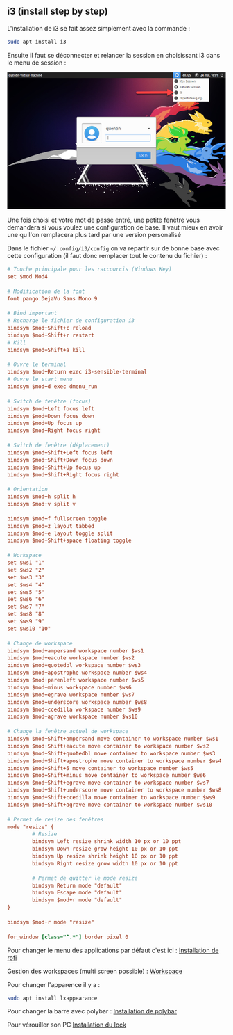 ## i3 (install step by step)

L'installation de i3 se fait assez simplement avec la commande :
```bash
sudo apt install i3
```

Ensuite il faut se déconnecter et relancer la session en choisissant i3 dans le menu de session :

![Xubuntu desktop environement choice](../images/DE_choice.png)

Une fois choisi et votre mot de passe entré, une petite fenêtre vous demandera si vous voulez une configuration de base. Il vaut mieux en avoir une qu l'on remplacera plus tard par une version personalisé

Dans le fichier `~/.config/i3/config` on va repartir sur de bonne base avec cette configuration (il faut donc remplacer tout le contenu du fichier) :

```ini
# Touche principale pour les raccourcis (Windows Key)
set $mod Mod4

# Modification de la font
font pango:DejaVu Sans Mono 9

# Bind important
# Recharge le fichier de configuration i3
bindsym $mod+Shift+c reload
bindsym $mod+Shift+r restart
# Kill
bindsym $mod+Shift+a kill

# Ouvre le terminal
bindsym $mod+Return exec i3-sensible-terminal
# Ouvre le start menu
bindsym $mod+d exec dmenu_run

# Switch de fenêtre (focus)
bindsym $mod+Left focus left
bindsym $mod+Down focus down
bindsym $mod+Up focus up
bindsym $mod+Right focus right

# Switch de fenêtre (déplacement)
bindsym $mod+Shift+Left focus left
bindsym $mod+Shift+Down focus down
bindsym $mod+Shift+Up focus up
bindsym $mod+Shift+Right focus right

# Orientation
bindsym $mod+h split h
bindsym $mod+v split v

bindsym $mod+f fullscreen toggle
bindsym $mod+z layout tabbed
bindsym $mod+e layout toggle split
bindsym $mod+Shift+space floating toggle

# Workspace
set $ws1 "1"
set $ws2 "2"
set $ws3 "3"
set $ws4 "4"
set $ws5 "5"
set $ws6 "6"
set $ws7 "7"
set $ws8 "8"
set $ws9 "9"
set $ws10 "10"

# Change de workspace
bindsym $mod+ampersand workspace number $ws1
bindsym $mod+eacute workspace number $ws2
bindsym $mod+quotedbl workspace number $ws3
bindsym $mod+apostrophe workspace number $ws4
bindsym $mod+parenleft workspace number $ws5
bindsym $mod+minus workspace number $ws6
bindsym $mod+egrave workspace number $ws7
bindsym $mod+underscore workspace number $ws8
bindsym $mod+ccedilla workspace number $ws9
bindsym $mod+agrave workspace number $ws10

# Change la fenêtre actuel de workspace
bindsym $mod+Shift+ampersand move container to workspace number $ws1
bindsym $mod+Shift+eacute move container to workspace number $ws2
bindsym $mod+Shift+quotedbl move container to workspace number $ws3
bindsym $mod+Shift+apostrophe move container to workspace number $ws4
bindsym $mod+Shift+5 move container to workspace number $ws5
bindsym $mod+Shift+minus move container to workspace number $ws6
bindsym $mod+Shift+egrave move container to workspace number $ws7
bindsym $mod+Shift+underscore move container to workspace number $ws8
bindsym $mod+Shift+ccedilla move container to workspace number $ws9
bindsym $mod+Shift+agrave move container to workspace number $ws10

# Permet de resize des fenêtres
mode "resize" {
        # Resize
        bindsym Left resize shrink width 10 px or 10 ppt
        bindsym Down resize grow height 10 px or 10 ppt
        bindsym Up resize shrink height 10 px or 10 ppt
        bindsym Right resize grow width 10 px or 10 ppt

        # Permet de quitter le mode resize
        bindsym Return mode "default"
        bindsym Escape mode "default"
        bindsym $mod+r mode "default"
}

bindsym $mod+r mode "resize"

for_window [class="^.*"] border pixel 0
```

Pour changer le menu des applications par défaut c'est ici : 
[Installation de rofi](./rofi.md)

Gestion des workspaces (multi screen possible) :
[Workspace](./workspace.md)

Pour changer l'apparence il y a :
```bash
sudo apt install lxappearance
```

Pour changer la barre avec polybar : 
[Installation de polybar](./polybar.md)

Pour vérouiller son PC
[Installation du lock](./lock.md)
